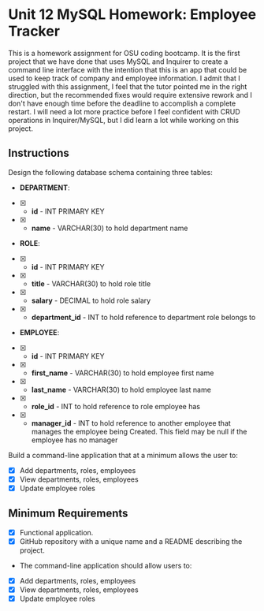 # Unit 12 MySQL Homework: Employee Tracker

This is a homework assignment for OSU coding bootcamp. It is the first project that we have done that uses MySQL and Inquirer to create a command line interface with the intention that this is an app that could be used to keep track of company and employee information. I admit that I struggled with this assignment, I feel that the tutor pointed me in the right direction, but the recommended fixes would require extensive rework and I don't have enough time before the deadline to accomplish a complete restart. I will need a lot more practice before I feel confident with CRUD operations in Inquirer/MySQL, but I did learn a lot while working on this project.

## Instructions

Design the following database schema containing three tables:

* **DEPARTMENT**:

- [x]  * **id** - INT PRIMARY KEY
- [x]  * **name** - VARCHAR(30) to hold department name

* **ROLE**:

- [x]  * **id** - INT PRIMARY KEY
- [x]  * **title** -  VARCHAR(30) to hold role title
- [x]  * **salary** -  DECIMAL to hold role salary
- [x]  * **department_id** -  INT to hold reference to department role belongs to

* **EMPLOYEE**:

- [x]  * **id** - INT PRIMARY KEY
- [x]  * **first_name** - VARCHAR(30) to hold employee first name
- [x]  * **last_name** - VARCHAR(30) to hold employee last name
- [x]  * **role_id** - INT to hold reference to role employee has
- [x]  * **manager_id** - INT to hold reference to another employee that manages the employee being Created. This field may be null if the employee has no manager
  
Build a command-line application that at a minimum allows the user to:

- [x] Add departments, roles, employees
- [x] View departments, roles, employees
- [x] Update employee roles

## Minimum Requirements

- [x] Functional application.
- [x] GitHub repository with a unique name and a README describing the project.

* The command-line application should allow users to:

- [x] Add departments, roles, employees
- [x] View departments, roles, employees
- [x] Update employee roles
